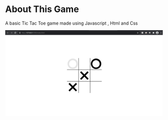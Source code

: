 # About This Game
A basic Tic Tac Toe game made using Javascript , Html and Css 
 
 
![actually game](https://github.com/TechChats/Tic-Tac-Toe-Game/blob/master/Screenshot.PNG)
